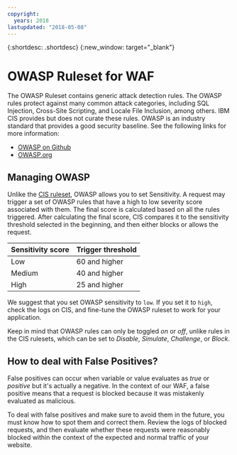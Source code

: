 ```yaml
---
copyright:
  years: 2018
lastupdated: "2018-05-08"
---
```


{:shortdesc: .shortdesc}
{:new_window: target="_blank"}

# OWASP Ruleset for WAF

The OWASP Ruleset contains generic attack detection rules. The OWASP rules protect against many common attack categories, including SQL Injection, Cross-Site Scripting, and Locale File Inclusion, among others. IBM CIS provides but does not curate these rules. OWASP is an industry standard that provides a good security baseline. See the following links for more information:

* [OWASP on Github](https://github.com/SpiderLabs/owasp-modsecurity-crs)
* [OWASP.org](https://www.owasp.org/index.php/Category:OWASP_ModSecurity_Core_Rule_Set_Project)

## Managing OWASP

Unlike the [CIS ruleset](waf-cis-ruleset.html), OWASP allows you to set Sensitivity. 
A request may trigger a set of OWASP rules that have a high to low severity score associated with them. The final score is calculated based on all the rules triggered. After calculating the final score, CIS compares it to the sensitivity threshold selected in the beginning, and then either blocks or allows the request.

|Sensitivity	score| Trigger threshold|
|------|---------------|
|Low   |	60 and higher|
|Medium|	40 and higher|
|High	 |  25 and higher|

We suggest that you set OWASP sensitivity to `low`. If you set it to `high`, check the logs on CIS, and fine-tune the OWASP ruleset to work for your application.

Keep in mind that OWASP rules can only be toggled _on_ or _off_, unlike rules in the CIS rulesets, which can be set to _Disable_, _Simulate_, _Challenge_, or _Block_.

## How to deal with False Positives?

False positives can occur when variable or value evaluates as _true_ or _positive_ but it's actually a negative. In the context of our WAF, a false positive means that a request is blocked because it was mistakenly evaluated as malicious.

To deal with false positives and make sure to avoid them in the future, you must know how to spot them and correct them. Review the logs of blocked requests, and then evaluate whether these requests were reasonably blocked within the context of the expected and normal traffic of your website.
